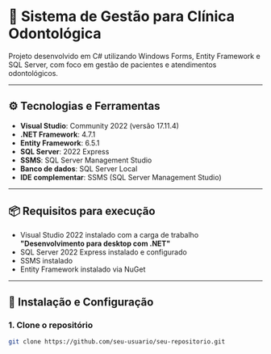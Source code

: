 # 🦷 Sistema de Gestão para Clínica Odontológica

Projeto desenvolvido em C# utilizando Windows Forms, Entity Framework e SQL Server, com foco em gestão de pacientes e atendimentos odontológicos.

---

## ⚙️ Tecnologias e Ferramentas

- **Visual Studio**: Community 2022 (versão 17.11.4)
- **.NET Framework**: 4.7.1
- **Entity Framework**: 6.5.1
- **SQL Server**: 2022 Express
- **SSMS**: SQL Server Management Studio
- **Banco de dados**: SQL Server Local
- **IDE complementar**: SSMS (SQL Server Management Studio)

---

## 📦 Requisitos para execução

- Visual Studio 2022 instalado com a carga de trabalho **"Desenvolvimento para desktop com .NET"**
- SQL Server 2022 Express instalado e configurado
- SSMS instalado
- Entity Framework instalado via NuGet

---

## 🔧 Instalação e Configuração

### 1. Clone o repositório

```bash
git clone https://github.com/seu-usuario/seu-repositorio.git
